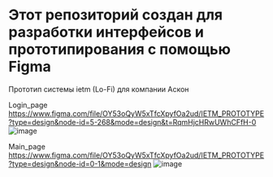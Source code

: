# Этот репозиторий создан для разработки интерфейсов и прототипирования с помощью Figma
Прототип системы ietm (Lo-Fi) для компании Аскон

Login_page
https://www.figma.com/file/OY53oQyW5xTfcXpyfOa2ud/IETM_PROTOTYPE?type=design&node-id=5-268&mode=design&t=RqmHjcHRwUWhCFfH-0
![image](https://github.com/izero4ka/UXUI/assets/81251379/100fa8b3-f45b-4c47-84f8-4b32d8cb4268)

Main_page
https://www.figma.com/file/OY53oQyW5xTfcXpyfOa2ud/IETM_PROTOTYPE?type=design&node-id=0-1&mode=design
![image](https://github.com/izero4ka/UXUI/assets/81251379/bb1d46b1-90f4-4103-b0bf-9318478fb9e5)
